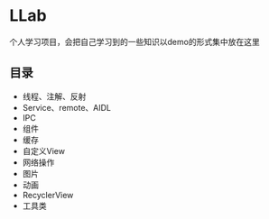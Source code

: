 # LLab
个人学习项目，会把自己学习到的一些知识以demo的形式集中放在这里

## 目录

* 线程、注解、反射
* Service、remote、AIDL
* IPC
* 组件
* 缓存
* 自定义View
* 网络操作
* 图片
* 动画
* RecyclerView
* 工具类
